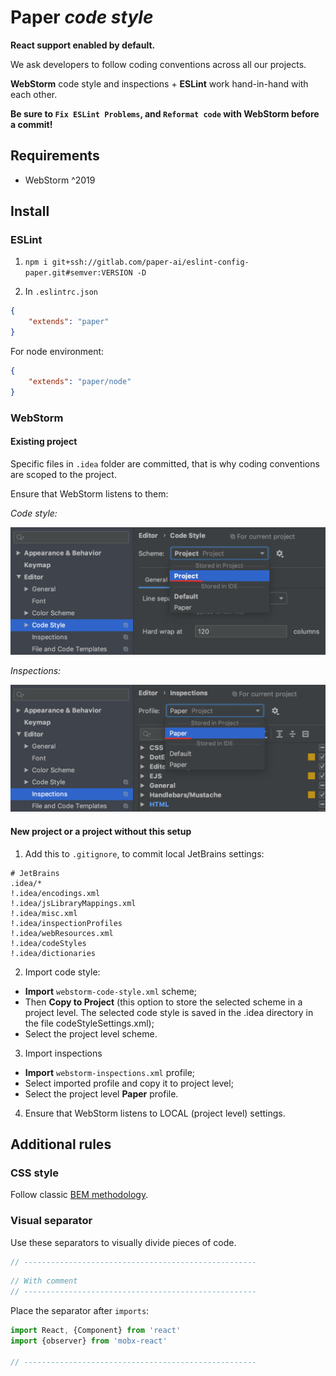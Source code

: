 # Paper _code style_

**React support enabled by default.**

We ask developers to follow coding conventions across all our projects.

**WebStorm** code style and inspections + **ESLint** work hand-in-hand with each other.

**Be sure to `Fix ESLint Problems`, and `Reformat code` with WebStorm before a commit!**

## Requirements
- WebStorm ^2019

## Install

### ESLint

1. `npm i git+ssh://gitlab.com/paper-ai/eslint-config-paper.git#semver:VERSION -D`

2. In `.eslintrc.json`

```json
{
    "extends": "paper"
}
```

For node environment:

```json
{
    "extends": "paper/node"
}
```

### WebStorm

#### Existing project

Specific files in `.idea` folder are committed, that is why coding conventions are scoped to the project.

Ensure that WebStorm listens to them:

_Code style:_

![Code style](images/1-code-style.png)

_Inspections:_

![Inspections](images/2-inspections.png)

#### New project or a project without this setup

1. Add this to `.gitignore`, to commit local JetBrains settings:

```gitignore
# JetBrains
.idea/*
!.idea/encodings.xml
!.idea/jsLibraryMappings.xml
!.idea/misc.xml
!.idea/inspectionProfiles
!.idea/webResources.xml
!.idea/codeStyles
!.idea/dictionaries
```

2. Import code style:
- **Import** `webstorm-code-style.xml` scheme;
- Then **Copy to Project** (this option to store the selected scheme in a project level.
The selected code style is saved in the .idea directory in the file codeStyleSettings.xml);
- Select the project level scheme.

3. Import inspections
- **Import** `webstorm-inspections.xml` profile;
- Select imported profile and copy it to project level;
- Select the project level **Paper** profile.

4. Ensure that WebStorm listens to LOCAL (project level) settings.

## Additional rules

### CSS style

Follow classic [BEM methodology](https://en.bem.info/methodology/).

### Visual separator

Use these separators to visually divide pieces of code.

```javascript
// ----------------------------------------------------
```

```javascript
// With comment
// ----------------------------------------------------
```

Place the separator after `imports`:

```javascript
import React, {Component} from 'react'
import {observer} from 'mobx-react'

// ----------------------------------------------------
```
